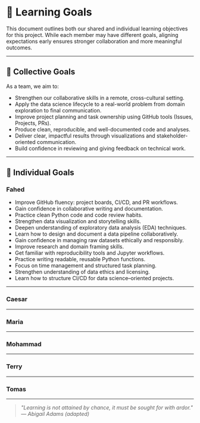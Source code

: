 # 🎯 Learning Goals

This document outlines both our shared and individual learning
objectives for this project. While each member may have different goals,
aligning expectations early ensures stronger collaboration and more meaningful outcomes.

---

## 🤝 Collective Goals

As a team, we aim to:

- Strengthen our collaborative skills in a remote, cross-cultural setting.
- Apply the data science lifecycle to a real-world problem
from domain exploration to final communication.
- Improve project planning and task ownership using
GitHub tools (Issues, Projects, PRs).
- Produce clean, reproducible, and well-documented code and analyses.
- Deliver clear, impactful results through visualizations and
stakeholder-oriented communication.
- Build confidence in reviewing and giving feedback on technical work.

---

## 👤 Individual Goals

### **Fahed**

- Improve GitHub fluency: project boards, CI/CD, and PR workflows.
- Gain confidence in collaborative writing and documentation.
- Practice clean Python code and code review habits.
- Strengthen data visualization and storytelling skills.
- Deepen understanding of exploratory data analysis (EDA) techniques.
- Learn how to design and document a data pipeline collaboratively.
- Gain confidence in managing raw datasets ethically and responsibly.
- Improve research and domain framing skills.
- Get familiar with reproducibility tools and Jupyter workflows.
- Practice writing readable, reusable Python functions.
- Focus on time management and structured task planning.
- Strengthen understanding of data ethics and licensing.
- Learn how to structure CI/CD for data science–oriented projects.

---

### **Caesar**

---

### **Maria**

---

### **Mohammad**

---

### **Terry**

---

### **Tomas**

---

> *"Learning is not attained by chance, it must be sought for with ardor."*  
> *— Abigail Adams (adapted)*  
